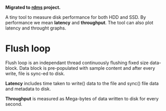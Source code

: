 **Migrated to [rdms](http://github.com/bnclabs/rdms) project.**

A tiny tool to measure disk performance for both HDD and SSD. By
performance we mean **latency** and **throughput**. The tool
can also plot latency and throught graphs.

Flush loop
==========

Flush loop is an independant thread continuously flushing fixed size
data-block. Data block is pre-populated with sample content and
after every write, file is sync-ed to disk.

**Latency** includes time taken to write() data to the file and
sync() file data and metadata to disk.

**Throughput** is measured as Mega-bytes of data written to disk
for every second.
